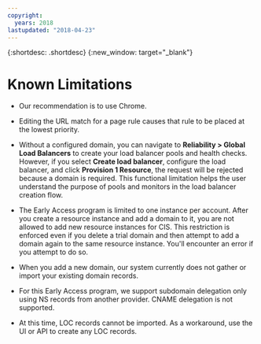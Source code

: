 ```yaml
---
copyright:
  years: 2018
lastupdated: "2018-04-23"
---
```


{:shortdesc: .shortdesc}
{:new_window: target="_blank"}

# Known Limitations

 * Our recommendation is to use Chrome.

 * Editing the URL match for a page rule causes that rule to be placed at the lowest priority.
 
 * Without a configured domain, you can navigate to **Reliability > Global Load Balancers** to create your load balancer pools and health checks. However, if you select **Create load balancer**, configure the load balancer, and click **Provision 1 Resource**, the request will be rejected because a domain is required. This functional limitation helps the user understand the purpose of pools and monitors in the load balancer creation flow.
 
 * The Early Access program is limited to one instance per account. After you create a resource instance and add a domain to it, you are not allowed to add new resource instances for CIS. This restriction is enforced even if you delete a trial domain and then attempt to add a domain again to the same resource instance. You'll encounter an error if you attempt to do so.

 * When you add a new domain, our system currently does not gather or import your existing domain records.

 * For this Early Access program, we support subdomain delegation only using NS records from another provider. CNAME delegation is not supported.
 
 * At this time, LOC records cannot be imported. As a workaround, use the UI or API to create any LOC records.

